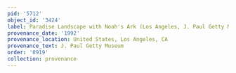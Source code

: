 ```yaml
---
pid: '5712'
object_id: '3424'
label: Paradise Landscape with Noah's Ark (Los Angeles, J. Paul Getty Museum)
provenance_date: '1992'
provenance_location: United States, Los Angeles, CA
provenance_text: J. Paul Getty Museum
order: '0919'
collection: provenance
---
```

